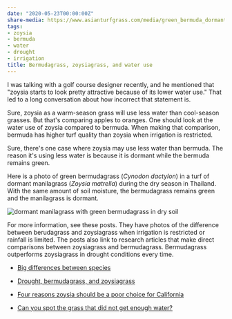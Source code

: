 ```yaml
---
date: "2020-05-23T00:00:00Z"
share-media: https://www.asianturfgrass.com/media/green_bermuda_dormant_zoysia.jpg
tags:
- zoysia
- bermuda
- water
- drought
- irrigation
title: Bermudagrass, zoysiagrass, and water use
---
```


I was talking with a golf course designer recently, and he mentioned that "zoysia starts to look pretty attractive because of its lower water use." That led to a long conversation about how incorrect that statement is. 

Sure, zoysia as a warm-season grass will use less water than cool-season grasses. But that's comparing apples to oranges. One should look at the water use of zoysia compared to bermuda. When making that comparison, bermuda has higher turf quality than zoysia when irrigation is restricted.

Sure, there's one case where zoysia may use less water than bermuda. The reason it's using less water is because it is dormant while the bermuda remains green.

Here is a photo of green bermudagrass (*Cynodon dactylon*) in a turf of dormant manilagrass (*Zoysia matrella*) during the dry season in Thailand. With the same amount of soil moisture, the bermudagrass remains green and the manilagrass is dormant.

![dormant manilagrass with green bermudagrass in dry soil](/media/green_bermuda_dormant_zoysia.jpg)

For more information, see these posts. They have photos of the difference between berudagrass and zoysiagrass when irrigation is restricted or rainfall is limited. The posts also link to research articles that make direct comparisons between zoysiagrass and bermudagrass. Bermudagrass outperforms zoysiagrass in drought conditions every time.

* [Big differences between species](https://www.asianturfgrass.com/2020-01-31-big-differences-between-species/) 

* [Drought, bermudagrass, and zoysiagrass](https://www.asianturfgrass.com/2018-10-15-drought-bermudagrass-zoysiagrass/) 

* [Four reasons zoysia should be a poor choice for California](https://www.asianturfgrass.com/2018-10-15-four-reasons-zoysia-poor-choice-california/)

* [Can you spot the grass that did not get enough water?](https://www.asianturfgrass.com/2019-01-21-can-you-spot-the-grass/)

